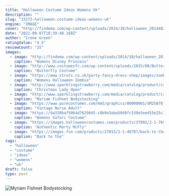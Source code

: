 ```yaml
---
title: "Halloween Costume Ideas Womens Uk"
description: ""
slug: "33273-halloween-costume-ideas-womens-uk"
engine: "IMAGE"
cover: "http://findema.com/wp-content/uploads/2014/10/halloween_20144827.jpg"
date: "2021-09-07T18:39:48.168Z"
author: "Irene Green"
ratingValue: "4.5"
reviewCount: "25"
images:
  - image: "http://findema.com/wp-content/uploads/2014/10/halloween_20144827.jpg"
    caption: "Womens Disney Princess"
  - image: "http://www.costumesfc.com/wp-content/uploads/2015/08/Butterfly-Costume.jpg"
    caption: "Butterfly Costume"
  - image: "https://www.struts.co.uk/party-fancy-dress-shop/images/zombie-schoolgirl-halloween-costume.jpg"
    caption: "Womens Halloween Zombie"
  - image: "http://www.sparklingstrawberry.com/media/catalog/product/cache/1/image/650x/040ec09b1e35df139433887a97daa66f/c/h/christmas-lady-3.jpg"
    caption: "Christmas Lady Open"
  - image: "http://www.sparklingstrawberry.com/media/catalog/product/cache/1/image/650x/040ec09b1e35df139433887a97daa66f/i/m/image_image_myriam-2__31742.jpg"
    caption: "Myriam Fishnet Bodystocking"
  - image: "https://www.purecostumes.com/mm5/graphics/00000001/SM25870_full_1.jpg"
    caption: "Vintage Nurse Adult"
  - image: "https://9a338baf5064d7629645-c8b9e3aba5049fc539e5ee455e25c1c3.ssl.cf3.rackcdn.com/00018896a02-XtmxINfA.png"
    caption: "Womens Safari Costume"
  - image: "https://images.halloweencostumes.com/products/37992/2-1-76976/authentic-marty-mcfly-jacket.jpg"
    caption: "Authentic Marty McFly"
  - image: "https://images.fun.com/products/27015/2-1-49787/back-to-the-future-2-light-up-shoes-alt-4.jpg"
    caption: "Back to the"
tags:
  - "halloween"
  - "costume"
  - "ideas"
  - "womens"
  - "uk"
draft: false
type: post
---
```



![Myriam Fishnet Bodystocking](http://www.sparklingstrawberry.com/media/catalog/product/cache/1/image/650x/040ec09b1e35df139433887a97daa66f/i/m/image_image_myriam-2__31742.jpg "Myriam Fishnet Bodystocking")


<!--inArticleAds-->

<!--galleryOne-->


<!--inArticleAds-->

<!--galleryTwo-->


<!--galleryThree-->

